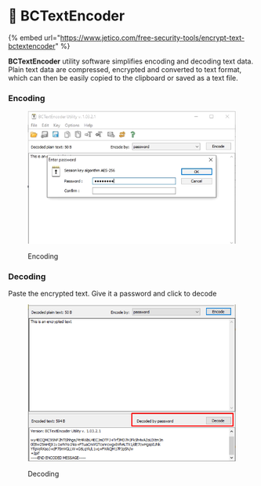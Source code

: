 # 🔐 BCTextEncoder

{% embed url="https://www.jetico.com/free-security-tools/encrypt-text-bctextencoder" %}

**BCTextEncoder** utility software simplifies encoding and decoding text data. Plain text data are compressed, encrypted and converted to text format, which can then be easily copied to the clipboard or saved as a text file.

### Encoding

<div align="left">

<figure><img src="../../.gitbook/assets/image (17).png" alt=""><figcaption><p>Encoding</p></figcaption></figure>

</div>

### Decoding

Paste the encrypted text. Give it a password and click to decode

<div align="left">

<figure><img src="../../.gitbook/assets/image (18).png" alt=""><figcaption><p>Decoding</p></figcaption></figure>

</div>

